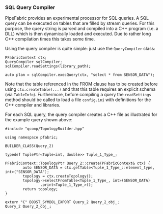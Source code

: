 ### SQL Query Compiler ###

PipeFabric provides an experimental processor for SQL queries. A SQL query can be executed on tables
that are filled by stream queries. For this purpose, the query string is parsed and compiled into a
C++ program (i.e. a DLL) which is then dynamically loaded and executed. Due to rather long C++ compilation
times this takes some time.

Using the query compiler is quite simple: just use the `QueryCompiler` class:

```
PFabricContext ctx;
QueryCompiler sqlCompiler;
sqlCompiler.readSettings(library_path);

auto plan = sqlCompiler.execQuery(ctx, "select * from SENSOR_DATA");
```

Note that the table referenced in the FROM clause has to be created before using `ctx.createTable(...)` and
that this table requires an explicit schema (via `TableInfo`). Furthermore, before compiling a query the
`readSettings` method should be called to load a file `config.ini` with definitions for the C++ compiler
and libraries.

For each SQL query, the query compiler creates a C++ file as illustrated for the example query shown above:

```
#include "qcomp/TopologyBuilder.hpp"

using namespace pfabric;

BUILDER_CLASS(Query_2)

typedef TuplePtr<Tuple<int, double>> Tuple_1_Type_;

PFabricContext::TopologyPtr Query_2::create(PFabricContext& ctx) {
        auto SENSOR_DATA = ctx.getTable<Tuple_1_Type_::element_type, int>("SENSOR_DATA");
        topology = ctx.createTopology();
        topology->selectFromTable<Tuple_1_Type_, int>(SENSOR_DATA)
                .print<Tuple_1_Type_>();
        return topology;
}

extern "C" BOOST_SYMBOL_EXPORT Query_2 Query_2_obj_;
Query_2 Query_2_obj_;
```
